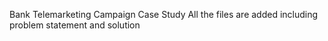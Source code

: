 Bank Telemarketing Campaign Case Study
All the files are added including problem statement and solution
